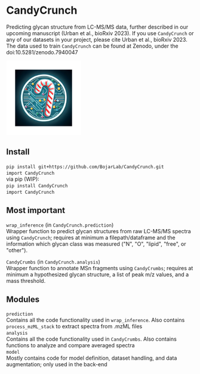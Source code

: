 # CandyCrunch
Predicting glycan structure from LC-MS/MS data, further described in our upcoming manuscript (Urban et al., bioRxiv 2023). If you use `CandyCrunch` or any of our datasets in your project, please cite Urban et al., bioRxiv 2023. The data used to train `CandyCrunch` can be found at Zenodo, under the doi:10.5281/zenodo.7940047

<img src="./candycrunch_logo.jpg" width="200" />

## Install
`pip install git+https://github.com/BojarLab/CandyCrunch.git` <br>
`import CandyCrunch` <br>
via pip (WIP): <br> `pip install CandyCrunch` <br> `import CandyCrunch`

## Most important
`wrap_inference` (in `CandyCrunch.prediction`) <br>
Wrapper function to predict glycan structures from raw LC-MS/MS spectra using `CandyCrunch`; requires at minimum a filepath/dataframe and the information which glycan class was measured ("N", "O", "lipid", "free", or "other").

`CandyCrumbs` (in `CandyCrunch.analysis`) <br>
Wrapper function to annotate MSn fragments using `CandyCrumbs`; requires at minimum a hypothesized glycan structure, a list of peak m/z values, and a mass threshold.

## Modules
`prediction` <br>
Contains all the code functionality used in `wrap_inference`. Also contains `process_mzML_stack` to extract spectra from .mzML files <br>
`analysis` <br>
Contains all the code functionality used in `CandyCrumbs`. Also contains functions to analyze and compare averaged spectra <br>
`model` <br>
Mostly contains code for model definition, dataset handling, and data augmentation; only used in the back-end <br>
